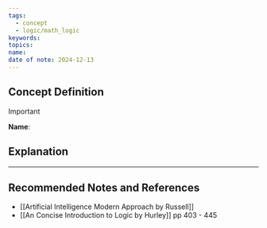 ```yaml
---
tags:
  - concept
  - logic/math_logic
keywords: 
topics: 
name: 
date of note: 2024-12-13
---
```


## Concept Definition

>[!important]
>**Name**: 



## Explanation





-----------
##  Recommended Notes and References


- [[Artificial Intelligence Modern Approach by Russell]] 
- [[An Concise Introduction to Logic by Hurley]] pp 403 - 445